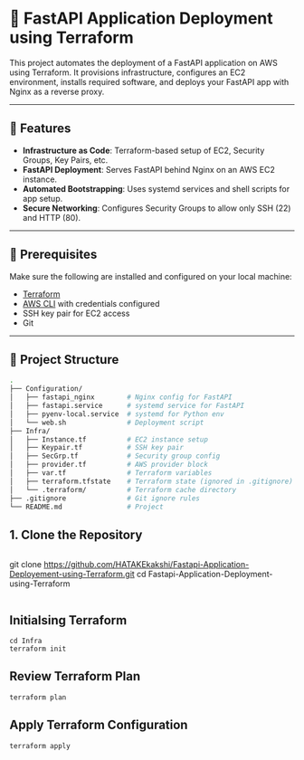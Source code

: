 # 🚀 FastAPI Application Deployment using Terraform

This project automates the deployment of a FastAPI application on AWS using Terraform. It provisions infrastructure, configures an EC2 environment, installs required software, and deploys your FastAPI app with Nginx as a reverse proxy.

---

## 🌟 Features

- **Infrastructure as Code**: Terraform-based setup of EC2, Security Groups, Key Pairs, etc.
- **FastAPI Deployment**: Serves FastAPI behind Nginx on an AWS EC2 instance.
- **Automated Bootstrapping**: Uses systemd services and shell scripts for app setup.
- **Secure Networking**: Configures Security Groups to allow only SSH (22) and HTTP (80).

---

## 🔧 Prerequisites

Make sure the following are installed and configured on your local machine:

- [Terraform](https://developer.hashicorp.com/terraform/downloads)
- [AWS CLI](https://docs.aws.amazon.com/cli/latest/userguide/install-cliv2.html) with credentials configured
- SSH key pair for EC2 access
- Git

---

## 📁 Project Structure

```bash
.
├── Configuration/
│   ├── fastapi_nginx        # Nginx config for FastAPI
│   ├── fastapi.service      # systemd service for FastAPI
│   ├── pyenv-local.service  # systemd for Python env
│   └── web.sh               # Deployment script
├── Infra/
│   ├── Instance.tf          # EC2 instance setup
│   ├── Keypair.tf           # SSH key pair
│   ├── SecGrp.tf            # Security group config
│   ├── provider.tf          # AWS provider block
│   ├── var.tf               # Terraform variables
│   ├── terraform.tfstate    # Terraform state (ignored in .gitignore)
│   └── .terraform/          # Terraform cache directory
├── .gitignore               # Git ignore rules
└── README.md                # Project 

```

## 1. Clone the Repository
```
```
git clone https://github.com/HATAKEkakshi/Fastapi-Application-Deployement-using-Terraform.git
cd Fastapi-Application-Deployment-using-Terraform

```
```
## Initialsing Terraform
```
cd Infra
terraform init
```

## Review Terraform Plan
```
terraform plan
```
## Apply Terraform Configuration
```
terraform apply
```
